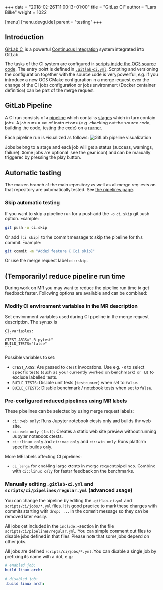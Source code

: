 +++
date = "2018-02-26T11:00:13+01:00"
title = "GitLab CI"
author = "Lars Bilke"
weight = 1022

[menu]
  [menu.devguide]
    parent = "testing"
+++

## Introduction

[GitLab CI](https://docs.gitlab.com/ee/ci/) is a powerful [Continuous Integration](../../development-workflows/continuous-integration/) system integrated into GitLab.

The tasks of the CI system are configured in [scripts inside the OGS source code](https://gitlab.opengeosys.org/ogs/ogs/-/tree/master/scripts/ci). The entry point is defined in [`.gitlab-ci.yml`](https://gitlab.opengeosys.org/ogs/ogs/-/blob/master/.gitlab-ci.yml). Scripting and versioning the configuration together with the source code is very powerful, e.g. if you introduce a new OGS CMake configuration in a merge request even the change of the CI jobs configuration or jobs environment (Docker container definition) can be part of the merge request.

## GitLab Pipeline

A CI run consists of a [pipeline](https://docs.gitlab.com/ee/ci/pipelines/) which contains [stages](https://docs.gitlab.com/ee/ci/yaml/#stages) which in turn contain jobs. A job runs a set of instructions (e.g. checking out the source code, building the code, testing the code) on a [runner](https://docs.gitlab.com/runner/).

Each pipeline run is visualized as follows:
![GitLab pipeline visualization](GitLab-Pipeline.png)

Jobs belong to a stage and each job will get a status (success, warnings, failure). Some jobs are optional (see the gear icon) and can be manually triggered by pressing the play button.

## Automatic testing

The master-branch of the main repository as well as all merge requests on that repository are automatically tested. See [the pipelines page](https://gitlab.opengeosys.org/ogs/ogs/pipelines).

### Skip automatic testing

If you want to skip a pipeline run for a push add the `-o ci.skip` git push option. Example:

```bash
git push -o ci.skip
```

Or add `[ci skip]` to the commit message to skip the pipeline for this commit. Example:

```bash
git commit -m "Added feature X [ci skip]"
```

Or use the merge request label `ci::skip`.

## (Temporarily) reduce pipeline run time

During work on MR you may want to reduce the pipeline run time to get feedback faster.
Following options are available and can be combined:

### Modify CI environment variables in the MR description

Set environment variables used during CI pipeline in the merge request description. The syntax is

<!-- markdownlint-disable -->
    CI-variables:
    ```
    CTEST_ARGS="-R pytest"
    BUILD_TESTS="false"
    ```
<!-- markdownlint-restore -->

Possible variables to set:

- `CTEST_ARGS`: Are passed to `ctest` invocations. Use e.g. `-R` to select specific tests (such as your currently worked on benchmark) or `-LE` to exclude labelled tests.
- `BUILD_TESTS`: Disable unit tests (`testrunner`) when set to `false`.
- `BUILD_CTESTS`: Disable benchmark / notebook tests when set to `false`.

### Pre-configured reduced pipelines using MR labels

These pipelines can be selected by using merge request labels:

- `ci::web only`: Runs Jupyter notebook ctests only and builds the web site.
- `ci::web only (fast)`: Creates a static web site preview without running Jupyter notebook ctests.
- `ci::linux only` and `ci::mac only` and `ci::win only`: Runs platform specific builds only.

More MR labels affecting CI pipelines:

- `ci_large` for enabling large ctests in merge request pipelines. Combine with `ci::linux only` for faster feedback on the benchmarks.

### Manually editing `.gitlab-ci.yml` and `scripts/ci/pipelines/regular.yml` (advanced usage)

You can change the pipeline by editing the `.gitlab-ci.yml` and `scripts/ci/jobs/*.yml` files. It is good practice to mark these changes with commits starting with `drop: ...` in the commit message so they can be removed later easily.

All jobs get included in the `include:`-section in the file `scripts/ci/pipelines/regular.yml`. You can simple comment out files to disable jobs defined in that files. Please note that some jobs depend on other jobs.

All jobs are defined `scripts/ci/jobs/*.yml`. You can disable a single job by prefixing its name with a dot, e.g.:

```yml
# enabled job:
build linux arch:

# disabled job:
.build linux arch:
```

